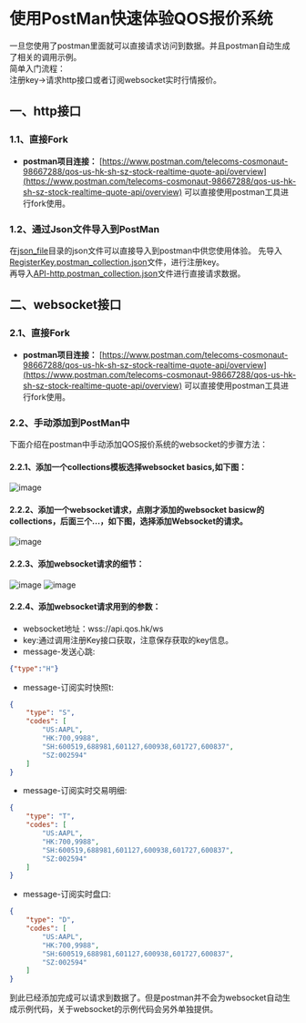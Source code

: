 # 使用PostMan快速体验QOS报价系统
一旦您使用了postman里面就可以直接请求访问到数据。并且postman自动生成了相关的调用示例。</br>
简单入门流程：</br>
注册key->请求http接口或者订阅websocket实时行情报价。</br>
## 一、http接口
### 1.1、直接Fork
- **postman项目连接：** [https://www.postman.com/telecoms-cosmonaut-98667288/qos-us-hk-sh-sz-stock-realtime-quote-api/overview](https://www.postman.com/telecoms-cosmonaut-98667288/qos-us-hk-sh-sz-stock-realtime-quote-api/overview)
可以直接使用postman工具进行fork使用。
### 1.2、通过Json文件导入到PostMan
在[json_file](https://github.com/qos-max/quote-ocean-system/tree/main/postman/json_file)目录的json文件可以直接导入到postman中供您使用体验。
先导入[RegisterKey.postman_collection.json](https://github.com/qos-max/quote-ocean-system/blob/main/postman/json_file/RegisterKey.postman_collection.json)文件，进行注册key。</br>
再导入[API-http.postman_collection.json](https://github.com/qos-max/quote-ocean-system/blob/main/postman/json_file/API-http.postman_collection.json)文件进行直接请求数据。</br>
## 二、websocket接口
### 2.1、直接Fork
- **postman项目连接：** [https://www.postman.com/telecoms-cosmonaut-98667288/qos-us-hk-sh-sz-stock-realtime-quote-api/overview](https://www.postman.com/telecoms-cosmonaut-98667288/qos-us-hk-sh-sz-stock-realtime-quote-api/overview)
可以直接使用postman工具进行fork使用。
### 2.2、手动添加到PostMan中
下面介绍在postman中手动添加QOS报价系统的websocket的步骤方法：
#### 2.2.1、添加一个collections模板选择websocket basics,如下图：
![image](https://github.com/user-attachments/assets/10b9993b-ea5a-4ada-b180-a5f2a9bd88e5)
#### 2.2.2、添加一个websocket请求，点刚才添加的websocket basicw的collections，后面三个...，如下图，选择添加Websocket的请求。
![image](https://github.com/user-attachments/assets/e0410015-1971-4100-b3b5-454d3a95d1c1)
#### 2.2.3、添加websocket请求的细节：
![image](https://github.com/user-attachments/assets/36214d69-359d-46d1-b06a-0fa2eb073a04)
![image](https://github.com/user-attachments/assets/3187da31-a4ff-4754-a76e-1fabefc4a3f6)
#### 2.2.4、添加websocket请求用到的参数：
- websocket地址：wss://api.qos.hk/ws
- key:通过调用注册Key接口获取，注意保存获取的key信息。
- message-发送心跳:
```json
{"type":"H"}
```
- message-订阅实时快照t:
```json
{
    "type": "S",
    "codes": [
        "US:AAPL",
        "HK:700,9988",
        "SH:600519,688981,601127,600938,601727,600837",
        "SZ:002594"
    ]
}
```
- message-订阅实时交易明细:
```json
{
    "type": "T",
    "codes": [
        "US:AAPL",
        "HK:700,9988",
        "SH:600519,688981,601127,600938,601727,600837",
        "SZ:002594"
    ]
}
```
- message-订阅实时盘口:
```json
{
    "type": "D",
    "codes": [
        "US:AAPL",
        "HK:700,9988",
        "SH:600519,688981,601127,600938,601727,600837",
        "SZ:002594"
    ]
}
```
到此已经添加完成可以请求到数据了。但是postman并不会为websocket自动生成示例代码，关于websocket的示例代码会另外单独提供。
